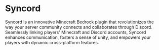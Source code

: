 # Syncord
Syncord is an innovative Minecraft Bedrock plugin that revolutionizes the way your server community connects and collaborates through Discord. Seamlessly linking players' Minecraft and Discord accounts, Syncord enhances communication, fosters a sense of unity, and empowers your players with dynamic cross-platform features.
